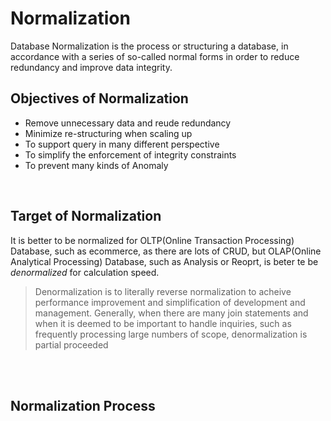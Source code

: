 # Normalization

Database Normalization is the process or structuring a database, in accordance with a series of so-called normal forms in order to reduce redundancy and improve data integrity.
<br>

## Objectives of Normalization
- Remove unnecessary data and reude redundancy
- Minimize re-structuring when scaling up
- To support query in many different perspective
- To simplify the enforcement of integrity constraints
- To prevent many kinds of Anomaly
<br>

## Target of Normalization
It is better to be normalized for OLTP(Online Transaction Processing) Database, such as ecommerce, as there are lots of CRUD, but OLAP(Online Analytical Processing) Database, such as Analysis or Reoprt, is beter te be *denormalized* for calculation speed.  


  > Denormalization is to literally reverse normalization to acheive performance improvement and simplification of development and management. Generally, when there are many join statements and when it is deemed to be important to handle inquiries, such as frequently processing large numbers of scope, denormalization is partial proceeded
<br>
<br>

## Normalization Process